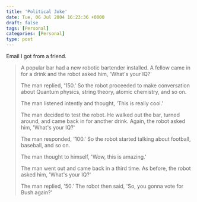 ```yaml
---
title: 'Political Joke'
date: Tue, 06 Jul 2004 16:23:36 +0000
draft: false
tags: [Personal]
categories: [Personal]
type: post
---
```


Email I got from a friend.

> A popular bar had a new robotic bartender installed. A fellow came in for a drink and the robot asked him, 'What's your IQ?'
> 
> The man replied, '150.' So the robot proceeded to make conversation about Quantum physics, string theory, atomic chemistry, and so on.
> 
> The man listened intently and thought, 'This is really cool.'
> 
> The man decided to test the robot. He walked out the bar, turned around, and came back in for another drink. Again, the robot asked him, 'What's your IQ?'
> 
> The man responded, '100.' So the robot started talking about football, baseball, and so on.
> 
> The man thought to himself, 'Wow, this is amazing.'
> 
> The man went out and came back in a third time. As before, the robot asked him, 'What's your IQ?'
> 
> The man replied, '50.' The robot then said, 'So, you gonna vote for Bush again?'